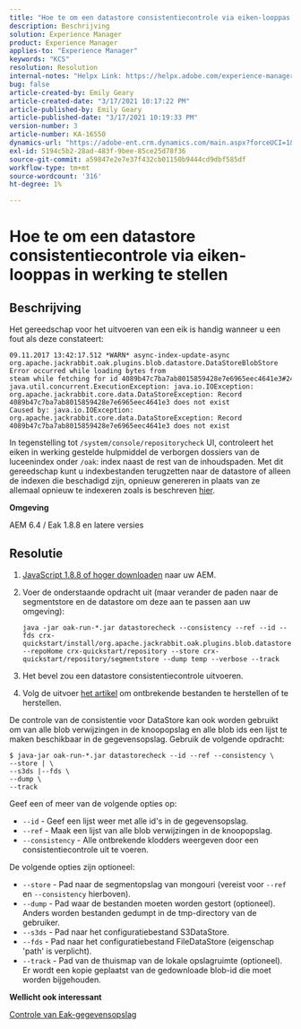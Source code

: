 ```yaml
---
title: "Hoe te om een datastore consistentiecontrole via eiken-looppas in werking te stellen"
description: Beschrijving
solution: Experience Manager
product: Experience Manager
applies-to: "Experience Manager"
keywords: "KCS"
resolution: Resolution
internal-notes: "Helpx Link: https://helpx.adobe.com/experience-manager/kb/How-to-run-a-datastore-consistency-check-via-oak-run-AEM.html"
bug: false
article-created-by: Emily Geary
article-created-date: "3/17/2021 10:17:22 PM"
article-published-by: Emily Geary
article-published-date: "3/17/2021 10:19:33 PM"
version-number: 3
article-number: KA-16550
dynamics-url: "https://adobe-ent.crm.dynamics.com/main.aspx?forceUCI=1&pagetype=entityrecord&etn=knowledgearticle&id=60cb4e8b-6e87-eb11-a812-000d3a593216"
exl-id: 5194c5b2-28ad-483f-9bee-85ce25d78f36
source-git-commit: a59847e2e7e37f432cb01150b9444cd9dbf585df
workflow-type: tm+mt
source-wordcount: '316'
ht-degree: 1%

---
```


# Hoe te om een datastore consistentiecontrole via eiken-looppas in werking te stellen

## Beschrijving

Het gereedschap voor het uitvoeren van een eik is handig wanneer u een fout als deze constateert:

```
09.11.2017 13:42:17.512 *WARN* async-index-update-async org.apache.jackrabbit.oak.plugins.blob.datastore.DataStoreBlobStore Error occurred while loading bytes from steam while fetching for id 4089b47c7ba7ab8015859428e7e6965eec4641e3#241
java.util.concurrent.ExecutionException: java.io.IOException: org.apache.jackrabbit.core.data.DataStoreException: Record 4089b47c7ba7ab8015859428e7e6965eec4641e3 does not exist
Caused by: java.io.IOException: org.apache.jackrabbit.core.data.DataStoreException: Record 4089b47c7ba7ab8015859428e7e6965eec4641e3 does not exist
```

In tegenstelling tot `/system/console/repositorycheck` UI, controleert het eiken in werking gestelde hulpmiddel de verborgen dossiers van de luceenindex onder `/oak`: index naast de rest van de inhoudspaden. Met dit gereedschap kunt u indexbestanden terugzetten naar de datastore of alleen de indexen die beschadigd zijn, opnieuw genereren in plaats van ze allemaal opnieuw te indexeren zoals is beschreven [hier](https://helpx.adobe.com/experience-manager/kb/oak-blobstore-inconsistency-blobId.html).

<b>Omgeving</b>

AEM 6.4 / Eak 1.8.8 en latere versies

## Resolutie

1. [JavaScript 1.8.8 of hoger downloaden](https://repo1.maven.org/maven2/org/apache/jackrabbit/oak-run/1.6.6/oak-run-1.6.6.jar) naar uw AEM.
1. Voer de onderstaande opdracht uit (maar verander de paden naar de segmentstore en de datastore om deze aan te passen aan uw omgeving):

   ```
   java -jar oak-run-*.jar datastorecheck --consistency --ref --id --fds crx-quickstart/install/org.apache.jackrabbit.oak.plugins.blob.datastore.FileDataStore.config --repoHome crx-quickstart/repository --store crx-quickstart/repository/segmentstore --dump temp --verbose --track
   ```

1. Het bevel zou een datastore consistentiecontrole uitvoeren.

1. Volg de uitvoer [het artikel](https://helpx.adobe.com/experience-manager/kb/oak-blobstore-inconsistency-blobId.html) om ontbrekende bestanden te herstellen of te herstellen.

De controle van de consistentie voor DataStore kan ook worden gebruikt om van alle blob verwijzingen in de knoopopslag en alle blob ids een lijst te maken beschikbaar in de gegevensopslag. Gebruik de volgende opdracht:

```
$ java-jar oak-run-*.jar datastorecheck --id --ref --consistency \
--store | \
--s3ds |--fds \
--dump \
--track
```

Geef een of meer van de volgende opties op:

- `--id` - Geef een lijst weer met alle id&#39;s in de gegevensopslag.
- `--ref` - Maak een lijst van alle blob verwijzingen in de knoopopslag.
- `--consistency` - Alle ontbrekende klodders weergeven door een consistentiecontrole uit te voeren.

De volgende opties zijn optioneel:

- `--store` - Pad naar de segmentopslag van mongouri (vereist voor `--ref` en `--consistency` hierboven).
- `--dump` - Pad waar de bestanden moeten worden gestort (optioneel). Anders worden bestanden gedumpt in de tmp-directory van de gebruiker.
- `--s3ds` - Pad naar het configuratiebestand S3DataStore.
- `--fds` - Pad naar het configuratiebestand FileDataStore (eigenschap &#39;path&#39; is verplicht).
- `--track` - Pad van de thuismap van de lokale opslagruimte (optioneel). Er wordt een kopie geplaatst van de gedownloade blob-id die moet worden bijgehouden.

<b>Wellicht ook interessant</b>

[Controle van Eak-gegevensopslag](https://github.com/apache/jackrabbit-oak/tree/1.8/oak-run#oak-datastore-check)
